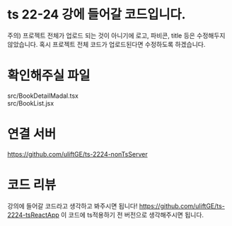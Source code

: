 # ts 22-24 강에 들어갈 코드입니다. 

주의) 
프로젝트 전체가 업로드 되는 것이 아니기에 로고, 파비콘, title 등은 수정해두지 않았습니다. 
혹시 프로젝트 전체 코드가 업로드된다면 수정하도록 하겠습니다.

# 확인해주실 파일 

src/BookDetailMadal.tsx <br/>
src/BookList.jsx

# 연결 서버 
https://github.com/uliftGE/ts-2224-nonTsServer


# 코드 리뷰 

강의에 들어갈 코드라고 생각하고 봐주시면 됩니다! 
https://github.com/uliftGE/ts-2224-tsReactApp
이 코드에 ts적용하기 전 버전으로 생각해주시면 됩니다.
